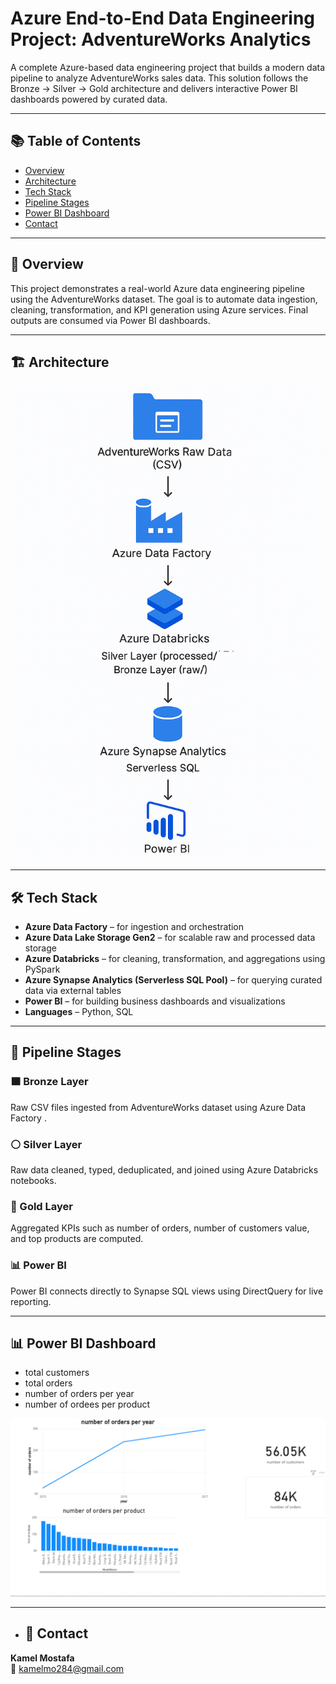 # Azure End-to-End Data Engineering Project: AdventureWorks Analytics

A complete Azure-based data engineering project that builds a modern data pipeline to analyze AdventureWorks sales data. This solution follows the Bronze → Silver → Gold architecture and delivers interactive Power BI dashboards powered by curated data.

---

## 📚 Table of Contents
- [Overview](#overview)
- [Architecture](#architecture)
- [Tech Stack](#tech-stack)
- [Pipeline Stages](#pipeline-stages)
- [Power BI Dashboard](#power-bi-dashboard)
- [Contact](#contact)

---

## 🧾 Overview

This project demonstrates a real-world Azure data engineering pipeline using the AdventureWorks dataset. The goal is to automate data ingestion, cleaning, transformation, and KPI generation using Azure services. Final outputs are consumed via Power BI dashboards.

---

## 🏗️ Architecture

![diagram](images/diagram.png)



---

## 🛠️ Tech Stack

- **Azure Data Factory** – for ingestion and orchestration
- **Azure Data Lake Storage Gen2** – for scalable raw and processed data storage
- **Azure Databricks** – for cleaning, transformation, and aggregations using PySpark
- **Azure Synapse Analytics (Serverless SQL Pool)** – for querying curated data via external tables
- **Power BI** – for building business dashboards and visualizations
- **Languages** – Python, SQL

---

## 🔁 Pipeline Stages

### 🟫 Bronze Layer
Raw CSV files ingested from AdventureWorks dataset using Azure Data Factory .

### ⚪ Silver Layer
Raw data cleaned, typed, deduplicated, and joined using Azure Databricks notebooks.

### 🥇 Gold Layer
Aggregated KPIs such as number of orders, number of customers value, and top products are computed.

### 📊 Power BI
Power BI connects directly to Synapse SQL views using DirectQuery for live reporting.


---


## 📊 Power BI Dashboard

- total customers
- total orders
- number of orders per year
- number of ordees per product

![Dashboard](images/dashboard.png)

--------


- ## 👤 Contact

**Kamel Mostafa**  
📧 kamelmo284@gmail.com



